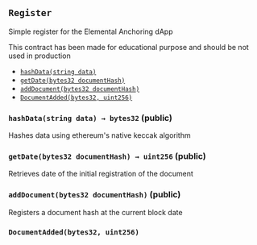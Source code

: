 [Register]: #Register
[Register-nbDocuments-uint256]: #Register-nbDocuments-uint256
[Register-hashData-string-]: #Register-hashData-string-
[Register-getDate-bytes32-]: #Register-getDate-bytes32-
[Register-addDocument-bytes32-]: #Register-addDocument-bytes32-
[Register-DocumentAdded-bytes32-uint256-]: #Register-DocumentAdded-bytes32-uint256-
## <span id="Register"></span> `Register`

Simple register for the Elemental Anchoring dApp


This contract has been made for educational purpose and should be not used in production

- [`hashData(string data)`][Register-hashData-string-]
- [`getDate(bytes32 documentHash)`][Register-getDate-bytes32-]
- [`addDocument(bytes32 documentHash)`][Register-addDocument-bytes32-]
- [`DocumentAdded(bytes32, uint256)`][Register-DocumentAdded-bytes32-uint256-]

### <span id="Register-hashData-string-"></span> `hashData(string data) → bytes32` (public)



Hashes data using ethereum's native keccak algorithm


### <span id="Register-getDate-bytes32-"></span> `getDate(bytes32 documentHash) → uint256` (public)



Retrieves date of the initial registration of the document


### <span id="Register-addDocument-bytes32-"></span> `addDocument(bytes32 documentHash)` (public)



Registers a document hash at the current block date


### <span id="Register-DocumentAdded-bytes32-uint256-"></span> `DocumentAdded(bytes32, uint256)`





